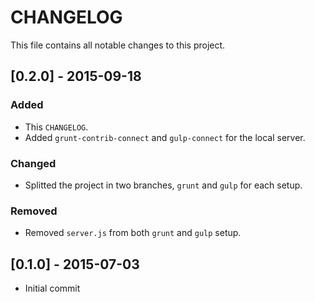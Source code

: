 # CHANGELOG

This file contains all notable changes to this project.

## [0.2.0] - 2015-09-18
### Added
- This `CHANGELOG`.
- Added `grunt-contrib-connect` and `gulp-connect` for the local server.

### Changed
- Splitted the project in two branches, `grunt` and `gulp` for each setup.

### Removed
- Removed `server.js` from both `grunt` and `gulp` setup.

## [0.1.0] - 2015-07-03
- Initial commit